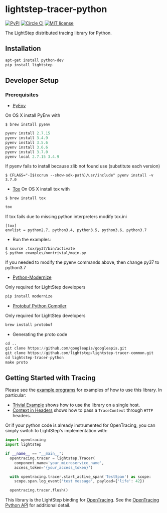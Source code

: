 # lightstep-tracer-python

[![PyPI](https://img.shields.io/pypi/v/lightstep.svg?maxAge=2592000)]() [![Circle CI](https://circleci.com/gh/lightstep/lightstep-tracer-python.svg?style=shield)](https://circleci.com/gh/lightstep/lightstep-tracer-python) [![MIT license](http://img.shields.io/badge/license-MIT-blue.svg)](http://opensource.org/licenses/MIT)

The LightStep distributed tracing library for Python.

## Installation

```bash
apt-get install python-dev
pip install lightstep
```

## Developer Setup

### Prerequisites
* [PyEnv](https://github.com/pyenv/pyenv)

On OS X install PyEnv with
```
$ brew install pyenv
```

```python
pyenv install 2.7.15
pyenv install 3.4.9
pyenv install 3.5.6
pyenv install 3.6.6
pyenv install 3.7.0
pyenv local 2.7.15 3.4.9
```

If pyenv fails to install because zlib not found use (substitute each version)
```
$ CFLAGS="-I$(xcrun --show-sdk-path)/usr/include" pyenv install -v 3.7.0
```

* [Tox](https://pypi.org/project/tox/)
On OS X install tox with
```
$ brew install tox
```


```python
tox
```

If tox fails due to missing python interpreters modify tox.ini
```
[tox]
envlist = python2.7, python3.4, python3.5, python3.6, python3.7
```

* Run the examples:
```
$ source .tox/py37/bin/activate
$ python examples/nontrivial/main.py
```

If you needed to modify the pyenv commands above, then change py37 to python3.7

* [Python-Modernize](https://github.com/python-modernize/python-modernize)

Only required for LightStep developers
```python
pip install modernize
```

* [Protobuf Python Compiler](http://google.github.io/proto-lens/installing-protoc.html)

Only required for LightStep developers
```python
brew install protobuf
```

* Generating the proto code
```python
cd ..
git clone https://github.com/googleapis/googleapis.git
git clone https://github.com/lightstep/lightstep-tracer-common.git
cd lightstep-tracer-python
make proto
```

## Getting Started with Tracing

Please see the [example programs](examples/) for examples of how to use this library. In particular:

* [Trivial Example](examples/trivial/main.py) shows how to use the library on a single host.
* [Context in Headers](examples/http/context_in_headers.py) shows how to pass a `TraceContext` through `HTTP` headers.

Or if your python code is already instrumented for OpenTracing, you can simply switch to LightStep's implementation with:

```python
import opentracing
import lightstep

if __name__ == "__main__":
  opentracing.tracer = lightstep.Tracer(
    component_name='your_microservice_name',
    access_token='{your_access_token}')

  with opentracing.tracer.start_active_span('TestSpan') as scope:
    scope.span.log_event('test message', payload={'life': 42})

  opentracing.tracer.flush()
```

This library is the LightStep binding for [OpenTracing](http://opentracing.io/). See the [OpenTracing Python API](https://github.com/opentracing/opentracing-python) for additional detail.
